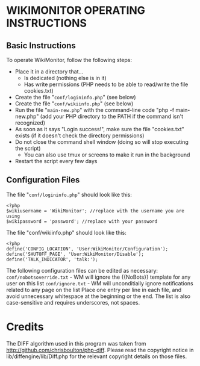 # WIKIMONITOR OPERATING INSTRUCTIONS

## Basic Instructions
To operate WikiMonitor, follow the following steps:
* Place it in a directory that...
  * Is dedicated (nothing else is in it)
  * Has write permissions (PHP needs to be able to read/write the file cookies.txt)
* Create the file "`conf/logininfo.php`" (see below)
* Create the file "`conf/wikiinfo.php`" (see below)
* Run the file "`main-new.php`" with the command-line code "php -f main-new.php" (add your PHP directory to the PATH if the command isn't recognized)
* As soon as it says "Login success!", make sure the file "cookies.txt" exists (if it doesn't check the directory permissions)
* Do not close the command shell window (doing so will stop executing the script)
  * You can also use tmux or screens to make it run in the background
* Restart the script every few days

## Configuration Files
The file "`conf/logininfo.php`" should look like this:
```
<?php
$wikiusername = 'WikiMonitor'; //replace with the username you are using
$wikipassword = 'password'; //replace with your password
```

The file "conf/wikiinfo.php" should look like this:
```
<?php
define('CONFIG_LOCATION', 'User:WikiMonitor/Configuration');
define('SHUTOFF_PAGE', 'User:WikiMonitor/Disable');
define('TALK_INDICATOR', 'talk:');
```

The following configuration files can be edited as necessary:
`conf/nobotsoverride.txt` - WM will ignore the {{NoBots}} template for any user on this list
`conf/ignore.txt` - WM will unconditially ignore notifications related to any page on the list 
Place one entry per line in each file, and avoid unnecessary whitespace at the beginning or the end. The list is also case-sensitive and requires underscores, not spaces.

# Credits
The DIFF algorithm used in this program was taken from http://github.com/chrisboulton/php-diff. Please read the copyright notice in lib/diffengine/lib/Diff.php for the relevant copyright details on those files.
